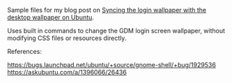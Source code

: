 Sample files for my blog post on [Syncing the login wallpaper with the desktop wallpaper on Ubuntu](https://code.mendhak.com/synchronize-login-wallpaper-ubuntu/). 

Uses built in commands to change the GDM login screen wallpaper, without modifying CSS files or resources directly. 


References:

https://bugs.launchpad.net/ubuntu/+source/gnome-shell/+bug/1929536  
https://askubuntu.com/a/1396066/26436  

